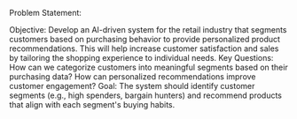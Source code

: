 Problem Statement:

Objective: Develop an AI-driven system for the retail industry that segments customers based on purchasing behavior to provide personalized product recommendations. This will help increase customer satisfaction and sales by tailoring the shopping experience to individual needs.
Key Questions:
How can we categorize customers into meaningful segments based on their purchasing data?
How can personalized recommendations improve customer engagement?
Goal: The system should identify customer segments (e.g., high spenders, bargain hunters) and recommend products that align with each segment's buying habits.
